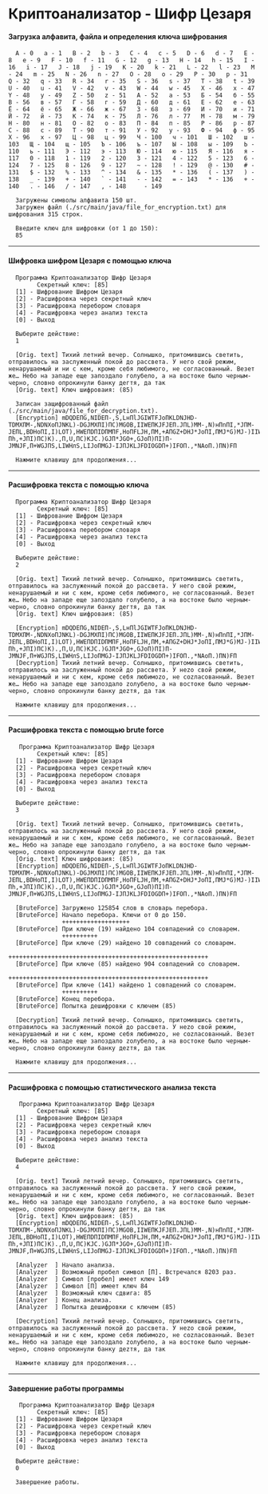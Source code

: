 # Криптоанализатор - Шифр Цезаря

#### Загрузка алфавита, файла и определения ключа шифрования
      A - 0   a - 1   B - 2   b - 3   C - 4   c - 5   D - 6   d - 7   E - 8   e - 9   F - 10   f - 11   G - 12   g - 13   H - 14   h - 15   I - 16   i - 17   J - 18   j - 19   K - 20   k - 21   L - 22   l - 23   M - 24   m - 25   N - 26   n - 27   O - 28   o - 29   P - 30   p - 31   Q - 32   q - 33   R - 34   r - 35   S - 36   s - 37   T - 38   t - 39   U - 40   u - 41   V - 42   v - 43   W - 44   w - 45   X - 46   x - 47   Y - 48   y - 49   Z - 50   z - 51   А - 52   а - 53   Б - 54   б - 55   В - 56   в - 57   Г - 58   г - 59   Д - 60   д - 61   Е - 62   е - 63   Ё - 64   ё - 65   Ж - 66   ж - 67   З - 68   з - 69   И - 70   и - 71   Й - 72   й - 73   К - 74   к - 75   Л - 76   л - 77   М - 78   м - 79   Н - 80   н - 81   О - 82   о - 83   П - 84   п - 85   Р - 86   р - 87   С - 88   с - 89   Т - 90   т - 91   У - 92   у - 93   Ф - 94   ф - 95   Х - 96   х - 97   Ц - 98   ц - 99   Ч - 100   ч - 101   Ш - 102   ш - 103   Щ - 104   щ - 105   Ъ - 106   ъ - 107   Ы - 108   ы - 109   Ь - 110   ь - 111   Э - 112   э - 113   Ю - 114   ю - 115   Я - 116   я - 117   0 - 118   1 - 119   2 - 120   3 - 121   4 - 122   5 - 123   6 - 124   7 - 125   8 - 126   9 - 127   ~ - 128   ! - 129   @ - 130   # - 131   $ - 132   % - 133   ^ - 134   & - 135   * - 136   ( - 137   ) - 138   _ - 139   + - 140   ` - 141   - - 142   = - 143   * - 136   + - 140   . - 146   / - 147   , - 148     - 149   

      Загружены символы алфавита 150 шт.
      Загружен файл (./src/main/java/file_for_encryption.txt) для шифрования 315 строк.

      Введите ключ для шифровки (от 1 до 150):
      85

----------------------------------------------------------------
#### Шифровка шифром Цезаря с помощью ключа
      Программа Криптоанализатор Шифр Цезаря
            Секретный ключ: [85]
      [1] - Шифрование Шифром Цезаря
      [2] - Расшифровка через секретный ключ
      [3] - Расшифровка перебором словаря
      [4] - Расшифровка через анализ текста
      [0] - Выход

      Выберите действие: 
      1

      [Orig. text] Тихий летний вечер. Солнышко, притомившись светить, отправилось на заслуженный покой до рассвета. У него свой режим, ненарушаемый и ни с кем, кроме себя любимого, не согласованный. Везет же… Небо на западе еще запоздало голубело, а на востоке было черным-черно, словно опрокинули банку дегтя, да так 
      [Orig. text] Ключ шифроваия: (85)

      Записан защифрованный файл (./src/main/java/file_for_decryption.txt).
      [Encryption] mDQDEПG,NIDEП-,S,LнПlJGIWTFJоПKLDNJHD-TDMXПM-,NDNXоПJNKL)-DGJMXПI)ПC)MGOB,IIWEПKJFJEП.JПL)MM-,N)нПnПI,*JПM-JEПL,BDHоПI,I)LOT),HWEПDПIDПMПF,HоПFLJH,ПM,+АПGZ+DHJ*JоПI,ПMJ*G)MJ-)IIWEнП`,C,NПB,…Пh,+JПI)ПC)K).,П,U,ПC)KJC.)GJП*JGO+,GJоП)ПI)П-JMNJF,П+WGJПS,LIWHлS,LIJоПMGJ-IJПJKLJFDIOGDП+)IFOП.,*NАоП.)ПN)FП

      Нажмите клавишу для продолжения...

----------------------------------------------------------------
#### Расшифровка текста с помощью ключа
      Программа Криптоанализатор Шифр Цезаря
            Секретный ключ: [85]
      [1] - Шифрование Шифром Цезаря
      [2] - Расшифровка через секретный ключ
      [3] - Расшифровка перебором словаря
      [4] - Расшифровка через анализ текста
      [0] - Выход

      Выберите действие: 
      2

      [Orig. text] Тихий летний вечер. Солнышко, притомившись светить, отправилось на заслуженный покой до рассвета. У него свой режим, ненарушаемый и ни с кем, кроме себя любимого, не согласованный. Везет же… Небо на западе еще запоздало голубело, а на востоке было черным-черно, словно опрокинули банку дегтя, да так 
      [Orig. text] Ключ шифроваия: (85)

      [Encryption] mDQDEПG,NIDEП-,S,LнПlJGIWTFJоПKLDNJHD-TDMXПM-,NDNXоПJNKL)-DGJMXПI)ПC)MGOB,IIWEПKJFJEП.JПL)MM-,N)нПnПI,*JПM-JEПL,BDHоПI,I)LOT),HWEПDПIDПMПF,HоПFLJH,ПM,+АПGZ+DHJ*JоПI,ПMJ*G)MJ-)IIWEнП`,C,NПB,…Пh,+JПI)ПC)K).,П,U,ПC)KJC.)GJП*JGO+,GJоП)ПI)П-JMNJF,П+WGJПS,LIWHлS,LIJоПMGJ-IJПJKLJFDIOGDП+)IFOП.,*NАоП.)ПN)FП
      [Decryption] Тихий летний вечер. Солнышко, притомившись светить, отправилось на заслуженный покой до рассвета. У неzо свой режим, ненарушаемый и ни с кем, кроме себя любимоzо, не соzласованный. Везет же… Небо на западе еще запоздало zолубело, а на востоке было черным-черно, словно опрокинули банку деzтя, да так 
      
      Нажмите клавишу для продолжения...

----------------------------------------------------------------
#### Расшифровка текста с помощью brute force
       Программа Криптоанализатор Шифр Цезаря
            Секретный ключ: [85]
      [1] - Шифрование Шифром Цезаря
      [2] - Расшифровка через секретный ключ
      [3] - Расшифровка перебором словаря
      [4] - Расшифровка через анализ текста
      [0] - Выход

      Выберите действие: 
      3

      [Orig. text] Тихий летний вечер. Солнышко, притомившись светить, отправилось на заслуженный покой до рассвета. У него свой режим, ненарушаемый и ни с кем, кроме себя любимого, не согласованный. Везет же… Небо на западе еще запоздало голубело, а на востоке было черным-черно, словно опрокинули банку дегтя, да так 
      [Orig. text] Ключ шифроваия: (85)
      [Encryption] mDQDEПG,NIDEП-,S,LнПlJGIWTFJоПKLDNJHD-TDMXПM-,NDNXоПJNKL)-DGJMXПI)ПC)MGOB,IIWEПKJFJEП.JПL)MM-,N)нПnПI,*JПM-JEПL,BDHоПI,I)LOT),HWEПDПIDПMПF,HоПFLJH,ПM,+АПGZ+DHJ*JоПI,ПMJ*G)MJ-)IIWEнП`,C,NПB,…Пh,+JПI)ПC)K).,П,U,ПC)KJC.)GJП*JGO+,GJоП)ПI)П-JMNJF,П+WGJПS,LIWHлS,LIJоПMGJ-IJПJKLJFDIOGDП+)IFOП.,*NАоП.)ПN)FП

      [BruteForce] Загружено 125854 слов в словарь перебора.
      [BruteForce] Начало перебора. Ключи от 0 до 150.
                   +++++++++++++++++++
      [BruteForce] При ключе (19) найдено 104 совпадений со словарем.
                   ++++++++++
      [BruteForce] При ключе (29) найдено 10 совпадений со словарем.
                   ++++++++++++++++++++++++++++++++++++++++++++++++++++++++
      [BruteForce] При ключе (85) найдено 904 совпадений со словарем.
                   ++++++++++++++++++++++++++++++++++++++++++++++++++++++++
      [BruteForce] При ключе (141) найдено 1 совпадений со словарем.
                   ++++++++++
      [BruteForce] Конец перебора.
      [BruteForce] Попытка дешифровки с ключем (85)

      [Decryption] Тихий летний вечер. Солнышко, притомившись светить, отправилось на заслуженный покой до рассвета. У неzо свой режим, ненарушаемый и ни с кем, кроме себя любимоzо, не соzласованный. Везет же… Небо на западе еще запоздало zолубело, а на востоке было черным-черно, словно опрокинули банку деzтя, да так 
      
      Нажмите клавишу для продолжения...

----------------------------------------------------------------
#### Расшифровка с помощью статистического анализа текста
       Программа Криптоанализатор Шифр Цезаря
            Секретный ключ: [85]
      [1] - Шифрование Шифром Цезаря
      [2] - Расшифровка через секретный ключ
      [3] - Расшифровка перебором словаря
      [4] - Расшифровка через анализ текста
      [0] - Выход

      Выберите действие: 
      4

      [Orig. text] Тихий летний вечер. Солнышко, притомившись светить, отправилось на заслуженный покой до рассвета. У него свой режим, ненарушаемый и ни с кем, кроме себя любимого, не согласованный. Везет же… Небо на западе еще запоздало голубело, а на востоке было черным-черно, словно опрокинули банку дегтя, да так 
      [Orig. text] Ключ шифроваия: (85)
      [Encryption] mDQDEПG,NIDEП-,S,LнПlJGIWTFJоПKLDNJHD-TDMXПM-,NDNXоПJNKL)-DGJMXПI)ПC)MGOB,IIWEПKJFJEП.JПL)MM-,N)нПnПI,*JПM-JEПL,BDHоПI,I)LOT),HWEПDПIDПMПF,HоПFLJH,ПM,+АПGZ+DHJ*JоПI,ПMJ*G)MJ-)IIWEнП`,C,NПB,…Пh,+JПI)ПC)K).,П,U,ПC)KJC.)GJП*JGO+,GJоП)ПI)П-JMNJF,П+WGJПS,LIWHлS,LIJоПMGJ-IJПJKLJFDIOGDП+)IFOП.,*NАоП.)ПN)FП

      [Analyzer  ] Начало анализа.
      [Analyzer  ] Возможный пробел символ [П]. Встречался 8203 раз.
      [Analyzer  ] Cимвол [пробел] имеет ключ 149
      [Analyzer  ] Cимвол [П] имеет ключ 84
      [Analyzer  ] Возможный ключ сдвига: 85
      [Analyzer  ] Конец анализа.
      [Analyzer  ] Попытка дешифровки с ключем (85)

      [Decryption] Тихий летний вечер. Солнышко, притомившись светить, отправилось на заслуженный покой до рассвета. У неzо свой режим, ненарушаемый и ни с кем, кроме себя любимоzо, не соzласованный. Везет же… Небо на западе еще запоздало zолубело, а на востоке было черным-черно, словно опрокинули банку деzтя, да так 
      
      Нажмите клавишу для продолжения...

----------------------------------------------------------------
#### Завершение работы программы
       Программа Криптоанализатор Шифр Цезаря
            Секретный ключ: [85]
      [1] - Шифрование Шифром Цезаря
      [2] - Расшифровка через секретный ключ
      [3] - Расшифровка перебором словаря
      [4] - Расшифровка через анализ текста
      [0] - Выход

      Выберите действие: 
      0
      
      Завершение работы.